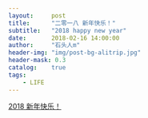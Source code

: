 ```yaml
---
layout:     post
title:      "二零一八 新年快乐！"
subtitle:   "2018 happy new year"
date:       2018-02-16 14:00:00
author:     "石头人m"
header-img: "img/post-bg-alitrip.jpg"
header-mask: 0.3
catalog:    true
tags:
    - LIFE
---
```




[ 2018 新年快乐！](http://www.stormstone.xin/dog2018)

